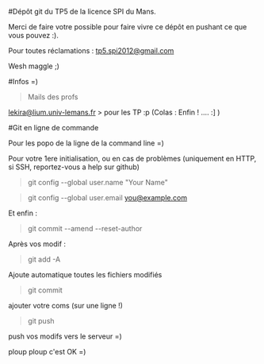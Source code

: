 #Dépôt git du TP5 de la licence SPI du Mans. 

Merci de faire votre possible pour faire vivre ce dépôt en pushant ce que vous pouvez :).

Pour toutes réclamations : tp5.spi2012@gmail.com

Wesh maggle ;)

#Infos =)

> Mails des profs

lekira@lium.univ-lemans.fr > pour les TP :p (Colas : Enfin ! .... :] )

#Git en ligne de commande

Pour les popo de la ligne de la command line =)

Pour votre 1ere initialisation, ou en cas de problèmes (uniquement en HTTP, si SSH, reportez-vous a help sur github)

> git config --global user.name "Your Name"

> git config --global user.email you@example.com

Et enfin :

> git commit --amend --reset-author

Après vos modif :

> git add -A

Ajoute automatique toutes les fichiers modifiés

> git commit

ajouter votre coms (sur une ligne !)

> git push

push vos modifs vers le serveur =)

ploup ploup c'est OK =)
